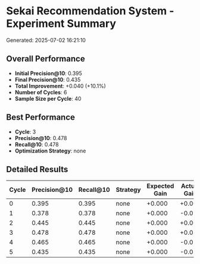 # Sekai Recommendation System - Experiment Summary

Generated: 2025-07-02 16:21:10

## Overall Performance

- **Initial Precision@10**: 0.395
- **Final Precision@10**: 0.435
- **Total Improvement**: +0.040 (+10.1%)
- **Number of Cycles**: 6
- **Sample Size per Cycle**: 40

## Best Performance

- **Cycle**: 3
- **Precision@10**: 0.478
- **Recall@10**: 0.478
- **Optimization Strategy**: none

## Detailed Results

| Cycle | Precision@10 | Recall@10 | Strategy | Expected Gain | Actual Gain |
|-------|-------------|-----------|----------|---------------|-------------|
| 0 | 0.395 | 0.395 | none | +0.000 | +0.000 |
| 1 | 0.378 | 0.378 | none | +0.000 | -0.018 |
| 2 | 0.445 | 0.445 | none | +0.000 | +0.067 |
| 3 | 0.478 | 0.478 | none | +0.000 | +0.033 |
| 4 | 0.465 | 0.465 | none | +0.000 | -0.013 |
| 5 | 0.435 | 0.435 | none | +0.000 | -0.030 |